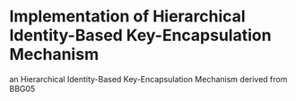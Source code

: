 Implementation of Hierarchical Identity-Based Key-Encapsulation Mechanism
========================================================

an Hierarchical Identity-Based Key-Encapsulation Mechanism derived from BBG05
